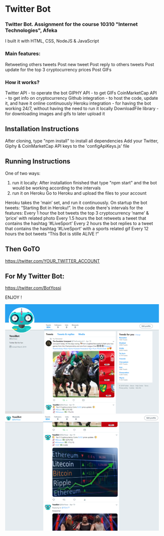 # Twitter Bot

### Twitter Bot. Assignment for the course 10310 "Internet Technologies", Afeka
I built it with HTML, CSS, NodeJS & JavaScript

### Main features:
  Retweeting others tweets
  Post new tweet 
  Post reply to others tweets
  Post update for the top 3 cryptocurrency prices
  Post GIFs

### How it works?
  Twitter API - to operate the bot
  GIPHY API - to get GIFs
  CoinMarketCap API - to get info on cryptocurrency
  Github integration - to host the code, update it, and have it online continuously 
  Heroku integration - for having the bot working 24/7, without having the need to run it locally
  DownloadFile library - for downloading images and gifs to later upload it


## Installation Instructions
After cloning, type "npm install" to install all dependencies
Add your Twitter, Giphy & CoinMarketCap API keys to the 'configApiKeys.js' file
## Running Instructions
  One of two ways:
  1. run it locally:
    After installation finished that type "npm start" and the bot would be working according to the intervals
  2. run it on Heroku
    Go to Heroku and upload the files to your account
    
  Heroku takes the ‘main’ set, and run it continuously.
  On startup the bot tweets: “Starting Bot in Heroku!”.
  In the code there's intervals for the features:
    Every 1 hour the bot tweets the top 3 cryptocurrency ‘name’ & ‘price’ with related photo
    Every 1.5 hours the bot retweets a tweet that contains the hashtag ‘#LiveSport’
    Every 2 hours the bot replies to a tweet that contains the hashtag ‘#LiveSport’ with a sports related gif
    Every 12 hours the bot tweets “This Bot is stille ALIVE !”


## Then GoTO
https://twitter.com/YOUR_TWITTER_ACCOUNT

## For My Twitter Bot:
https://twitter.com/BotYossi

ENJOY !

![Waiting](https://raw.githubusercontent.com/YossiSaadi/twitterbot/master/twitter1.png)
![Waiting](https://raw.githubusercontent.com/YossiSaadi/twitterbot/master/twitter2.png)
